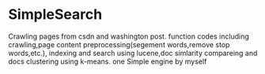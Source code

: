 SimpleSearch
============
Crawling pages from csdn and washington post. function codes including crawling,page content preprocessing(segement words,remove stop words,etc.),
indexing and search using lucene,doc simlarity compareing and docs clustering using k-means.
one Simple engine by myself
